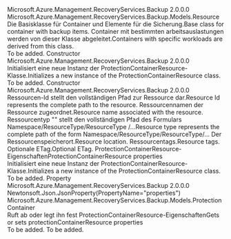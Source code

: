 <Type Name="ProtectionContainerResource" FullName="Microsoft.Azure.Management.RecoveryServices.Backup.Models.ProtectionContainerResource">
  <TypeSignature Language="C#" Value="public class ProtectionContainerResource : Microsoft.Azure.Management.RecoveryServices.Backup.Models.Resource" />
  <TypeSignature Language="ILAsm" Value=".class public auto ansi beforefieldinit ProtectionContainerResource extends Microsoft.Azure.Management.RecoveryServices.Backup.Models.Resource" />
  <TypeSignature Language="DocId" Value="T:Microsoft.Azure.Management.RecoveryServices.Backup.Models.ProtectionContainerResource" />
  <TypeSignature Language="VB.NET" Value="Public Class ProtectionContainerResource&#xA;Inherits Resource" />
  <TypeSignature Language="F#" Value="type ProtectionContainerResource = class&#xA;    inherit Resource" />
  <AssemblyInfo>
    <AssemblyName>Microsoft.Azure.Management.RecoveryServices.Backup</AssemblyName>
    <AssemblyVersion>2.0.0.0</AssemblyVersion>
  </AssemblyInfo>
  <Base>
    <BaseTypeName>Microsoft.Azure.Management.RecoveryServices.Backup.Models.Resource</BaseTypeName>
  </Base>
  <Interfaces />
  <Docs>
    <summary>
            <span data-ttu-id="6c0d9-101">Die Basisklasse für Container und Elemente für die Sicherung.</span><span class="sxs-lookup"><span data-stu-id="6c0d9-101">Base class for container with backup items.</span></span> <span data-ttu-id="6c0d9-102">Container mit bestimmten arbeitsauslastungen werden von dieser Klasse abgeleitet.</span><span class="sxs-lookup"><span data-stu-id="6c0d9-102">Containers with specific workloads are derived from this class.</span></span>
            </summary>
    <remarks>To be added.</remarks>
  </Docs>
  <Members>
    <Member MemberName=".ctor">
      <MemberSignature Language="C#" Value="public ProtectionContainerResource ();" />
      <MemberSignature Language="ILAsm" Value=".method public hidebysig specialname rtspecialname instance void .ctor() cil managed" />
      <MemberSignature Language="DocId" Value="M:Microsoft.Azure.Management.RecoveryServices.Backup.Models.ProtectionContainerResource.#ctor" />
      <MemberSignature Language="VB.NET" Value="Public Sub New ()" />
      <MemberType>Constructor</MemberType>
      <AssemblyInfo>
        <AssemblyName>Microsoft.Azure.Management.RecoveryServices.Backup</AssemblyName>
        <AssemblyVersion>2.0.0.0</AssemblyVersion>
      </AssemblyInfo>
      <Parameters />
      <Docs>
        <summary>
            <span data-ttu-id="6c0d9-103">Initialisiert eine neue Instanz der ProtectionContainerResource-Klasse.</span><span class="sxs-lookup"><span data-stu-id="6c0d9-103">Initializes a new instance of the ProtectionContainerResource class.</span></span>
            </summary>
        <remarks>To be added.</remarks>
      </Docs>
    </Member>
    <Member MemberName=".ctor">
      <MemberSignature Language="C#" Value="public ProtectionContainerResource (string id = null, string name = null, string type = null, string location = null, System.Collections.Generic.IDictionary&lt;string,string&gt; tags = null, string eTag = null, Microsoft.Azure.Management.RecoveryServices.Backup.Models.ProtectionContainer properties = null);" />
      <MemberSignature Language="ILAsm" Value=".method public hidebysig specialname rtspecialname instance void .ctor(string id, string name, string type, string location, class System.Collections.Generic.IDictionary`2&lt;string, string&gt; tags, string eTag, class Microsoft.Azure.Management.RecoveryServices.Backup.Models.ProtectionContainer properties) cil managed" />
      <MemberSignature Language="DocId" Value="M:Microsoft.Azure.Management.RecoveryServices.Backup.Models.ProtectionContainerResource.#ctor(System.String,System.String,System.String,System.String,System.Collections.Generic.IDictionary{System.String,System.String},System.String,Microsoft.Azure.Management.RecoveryServices.Backup.Models.ProtectionContainer)" />
      <MemberSignature Language="VB.NET" Value="Public Sub New (Optional id As String = null, Optional name As String = null, Optional type As String = null, Optional location As String = null, Optional tags As IDictionary(Of String, String) = null, Optional eTag As String = null, Optional properties As ProtectionContainer = null)" />
      <MemberSignature Language="F#" Value="new Microsoft.Azure.Management.RecoveryServices.Backup.Models.ProtectionContainerResource : string * string * string * string * System.Collections.Generic.IDictionary&lt;string, string&gt; * string * Microsoft.Azure.Management.RecoveryServices.Backup.Models.ProtectionContainer -&gt; Microsoft.Azure.Management.RecoveryServices.Backup.Models.ProtectionContainerResource" Usage="new Microsoft.Azure.Management.RecoveryServices.Backup.Models.ProtectionContainerResource (id, name, type, location, tags, eTag, properties)" />
      <MemberType>Constructor</MemberType>
      <AssemblyInfo>
        <AssemblyName>Microsoft.Azure.Management.RecoveryServices.Backup</AssemblyName>
        <AssemblyVersion>2.0.0.0</AssemblyVersion>
      </AssemblyInfo>
      <Parameters>
        <Parameter Name="id" Type="System.String" />
        <Parameter Name="name" Type="System.String" />
        <Parameter Name="type" Type="System.String" />
        <Parameter Name="location" Type="System.String" />
        <Parameter Name="tags" Type="System.Collections.Generic.IDictionary&lt;System.String,System.String&gt;" />
        <Parameter Name="eTag" Type="System.String" />
        <Parameter Name="properties" Type="Microsoft.Azure.Management.RecoveryServices.Backup.Models.ProtectionContainer" />
      </Parameters>
      <Docs>
        <param name="id"><span data-ttu-id="6c0d9-104">Ressourcen-Id stellt den vollständigen Pfad zur Ressource dar.</span><span class="sxs-lookup"><span data-stu-id="6c0d9-104">Resource Id represents the complete path to the resource.</span></span></param>
        <param name="name"><span data-ttu-id="6c0d9-105">Ressourcennamen der Ressource zugeordnet.</span><span class="sxs-lookup"><span data-stu-id="6c0d9-105">Resource name associated with the resource.</span></span></param>
        <param name="type"><span data-ttu-id="6c0d9-106">Ressourcentyp "" stellt den vollständigen Pfad des Formulars Namespace/ResourceType/ResourceType /...</span><span class="sxs-lookup"><span data-stu-id="6c0d9-106">Resource type represents the complete path of the form Namespace/ResourceType/ResourceType/...</span></span></param>
        <param name="location"><span data-ttu-id="6c0d9-107">Der Ressourcenspeicherort.</span><span class="sxs-lookup"><span data-stu-id="6c0d9-107">Resource location.</span></span></param>
        <param name="tags"><span data-ttu-id="6c0d9-108">Ressourcentags.</span><span class="sxs-lookup"><span data-stu-id="6c0d9-108">Resource tags.</span></span></param>
        <param name="eTag"><span data-ttu-id="6c0d9-109">Optionale ETag.</span><span class="sxs-lookup"><span data-stu-id="6c0d9-109">Optional ETag.</span></span></param>
        <param name="properties"><span data-ttu-id="6c0d9-110">ProtectionContainerResource-Eigenschaften</span><span class="sxs-lookup"><span data-stu-id="6c0d9-110">ProtectionContainerResource properties</span></span></param>
        <summary>
            <span data-ttu-id="6c0d9-111">Initialisiert eine neue Instanz der ProtectionContainerResource-Klasse.</span><span class="sxs-lookup"><span data-stu-id="6c0d9-111">Initializes a new instance of the ProtectionContainerResource class.</span></span>
            </summary>
        <remarks>To be added.</remarks>
      </Docs>
    </Member>
    <Member MemberName="Properties">
      <MemberSignature Language="C#" Value="public Microsoft.Azure.Management.RecoveryServices.Backup.Models.ProtectionContainer Properties { get; set; }" />
      <MemberSignature Language="ILAsm" Value=".property instance class Microsoft.Azure.Management.RecoveryServices.Backup.Models.ProtectionContainer Properties" />
      <MemberSignature Language="DocId" Value="P:Microsoft.Azure.Management.RecoveryServices.Backup.Models.ProtectionContainerResource.Properties" />
      <MemberSignature Language="VB.NET" Value="Public Property Properties As ProtectionContainer" />
      <MemberSignature Language="F#" Value="member this.Properties : Microsoft.Azure.Management.RecoveryServices.Backup.Models.ProtectionContainer with get, set" Usage="Microsoft.Azure.Management.RecoveryServices.Backup.Models.ProtectionContainerResource.Properties" />
      <MemberType>Property</MemberType>
      <AssemblyInfo>
        <AssemblyName>Microsoft.Azure.Management.RecoveryServices.Backup</AssemblyName>
        <AssemblyVersion>2.0.0.0</AssemblyVersion>
      </AssemblyInfo>
      <Attributes>
        <Attribute>
          <AttributeName>Newtonsoft.Json.JsonProperty(PropertyName="properties")</AttributeName>
        </Attribute>
      </Attributes>
      <ReturnValue>
        <ReturnType>Microsoft.Azure.Management.RecoveryServices.Backup.Models.ProtectionContainer</ReturnType>
      </ReturnValue>
      <Docs>
        <summary>
            <span data-ttu-id="6c0d9-112">Ruft ab oder legt ihn fest ProtectionContainerResource-Eigenschaften</span><span class="sxs-lookup"><span data-stu-id="6c0d9-112">Gets or sets protectionContainerResource properties</span></span>
            </summary>
        <value>To be added.</value>
        <remarks>To be added.</remarks>
      </Docs>
    </Member>
  </Members>
</Type>